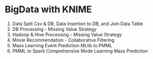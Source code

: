 # BigData with KNIME

1. Data Split Csv & DB, Data Insertion to DB, and Join Data Table
2. DB Processing - Missing Value Strategy
3. Hadoop & Hive Processing - Missing Value Strategy
4. Movie Recommendation - Collaborative Filtering
5. Mass Learning Event Prediction MLlib to PMML
6. PMML to Spark Comprehensive Mode Learning Mass Prediction
